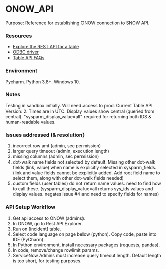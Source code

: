 # ONOW_API

Purpose: Reference for establishing ONOW connection to SNOW API.

### Resources
- [Explore the REST API for a table](https://docs.servicenow.com/bundle/madrid-application-development/page/integrate/inbound-rest/task/explore-rest-api-for-table.html)
- [ODBC driver](https://docs.servicenow.com/bundle/newyork-application-development/page/integrate/odbc-driver/concept/c_ODBCDriver.html)
- [Table API FAQs](https://hi.service-now.com/kb_view.do?sysparm_article=KB0534905) 

### Environment
Pycharm. Python 3.8+. Windows 10.

### Notes
Testing in sandbox initially. Will need access to prod.
Current Table API Version: 2.
Times are in UTC. Display values show central (queried from central).
"sysparm_display_value=all" required for returning both IDS & human-readable values.

### Issues addressed (& resolution)
1. incorrect row amt (admin, sec permission)
2. larger query timeout (admin, execution length)
3. missing columns (admin, sec permission)
4. dot-walk name fields not selected by default. Missing other dot-walk fields (link, value) when name is explicitly selected in sysparm_fields. (link and value fields cannot be explicitly added. Add root field name to select them, along with other dot-walk fields needed)
5. custom fields (user tables) do not return name values. need to find how to call these. (sysparm_display_value=all returns sys_ids values and display values. negates issue #4 and need to specify fields for names)

### API Setup Workflow
1. Get api access to ONOW (admins).
2. In ONOW, go to Rest API Explorer.
3. Run on [incident] table.
4. Select code language on page below (python). Copy code, paste into IDE (PyCharm).
5. In Python environment, install necessary packages (requests, pandas). 
6. In code, remove/change rowlimit params.
7. ServiceNow Admins must increase query timeout length. Default length is too short, for testing purposes.
